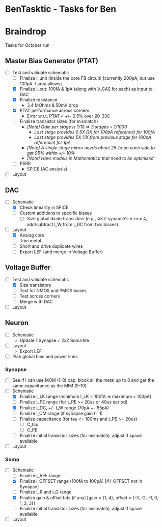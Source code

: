 # BenTasktic - Tasks for Ben

# Braindrop

Tasks for October run

## Master Bias Generator (PTAT)
  - [ ] Test and validate schematic
    - [ ] Finalize I_unit (inside the core FB circuit) [currently 200pA, but use 100pA if area allows]
    - [x] Finalize I_out: 100fA & 1pA (along with V_CAS for each) as input to DAC
    - [x] Finalize resistance
      - 3.4 MOhms & 50mV drop
    - [x] PTAT performance across corners
      - Error w.r.t. PTAT < +/- 0.5% over 20-30C
    - [ ] Finalize transistor sizes (for mismatch)
      - *[Note] Gain per stage is 1/10 => 3 stages = 1/1000*
        - *Last stage provides 0.5X (1X for 100pA reference) for 100fA*
        - *Last stage provides 5X (1X from previous stage for 100pA reference) for 1pA*
      - *[Note] A single stage mirror needs about 25 Tx on each side to get 95% within +/- 10%*
      - *[Note] Have models in Mathematica that need to be optimized*
    - [ ] PSRR
      - SPICE (AC analysis)
  - [ ] Layout

## DAC
  - [ ] Schematic
    - [x] Check linearity in SPICE
    - [ ] Custom additions to specific biases
      - [ ] Size global diode transistors (e.g., 4X if synapse's n-m = 4, add/subtract I_W from I_DC from two biases)
  - [ ] Layout
    - [x] Analog core
    - [ ] Trim metal
    - [ ] Short and drive duplicate wires
    - [ ] Export LEF (and merge in Voltage Buffer)

## Voltage Buffer
  - [ ] Test and validate schematic
    - [x] Size transistors
    - [ ] Test for NMOS and PMOS biases
    - [ ] Test across corners
    - [ ] Merge with DAC
  - [ ] Layout

## Neuron
  - [ ] Schematic
    - Update 1 Synapse + 2x2 Soma tile
  - [ ] Layout
    - Export LEF
  - [ ] Plan global bias and power lines

### Synapse
  - [ ] See if I can use MOM (1-8) cap, block all the metal up to 8 and get the same capacitance as the MIM (9-10).
  - [ ] Schematic
    - [x] Finalize I_LK range (minimum I_LK = 100fA => maximum = 100pA)
    - [ ] Finalize I_PE range (for t_PE >= 20us or 40us period)
    - [x] Finalize I_DC, +/- I_W range (70pA +- 65pA)
    - [ ] Finalize I_CM range (if synapse gain != 1)
    - [ ] Finalize capacitance (for tau <= 100ms and t_PE >= 20us)
      - [ ] C_tau
      - [ ] C_PE
    - [ ] Finalize initial transistor sizes (for mismatch), adjust if space available
  - [ ] Layout
  
### Soma
  - [ ] Schematic
    - [ ] Finalize I_REF range
    - [x] Finalize I_OFFSET range (100fA to 100pA) [if I_OFFSET not in Synapse]
    - [ ] Finalize I_R and I_G range
    - [x] Finalize gain & offset bits (if any) [gain = {1, 4}, offset = {-3, -2, -1, 0, 1, 2, 3}]
    - [ ] Finalize initial transistor sizes (for mismatch), adjust if space available
  - [ ] Layout
